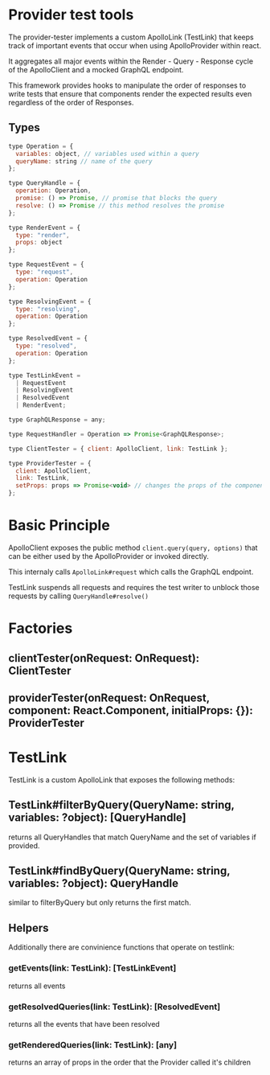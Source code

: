 # Provider test tools

The provider-tester implements a custom ApolloLink (TestLink) that keeps track
of important events that occur when using ApolloProvider within react.

It aggregates all major events within the Render - Query - Response cycle of the
ApolloClient and a mocked GraphQL endpoint.

This framework provides hooks to manipulate the order of responses to write
tests that ensure that components render the expected results even regardless of
the order of Responses.

## Types

```js
type Operation = {
  variables: object, // variables used within a query
  queryName: string // name of the query
};

type QueryHandle = {
  operation: Operation,
  promise: () => Promise, // promise that blocks the query
  resolve: () => Promise // this method resolves the promise
};

type RenderEvent = {
  type: "render",
  props: object
};

type RequestEvent = {
  type: "request",
  operation: Operation
};

type ResolvingEvent = {
  type: "resolving",
  operation: Operation
};

type ResolvedEvent = {
  type: "resolved",
  operation: Operation
};

type TestLinkEvent =
  | RequestEvent
  | ResolvingEvent
  | ResolvedEvent
  | RenderEvent;

type GraphQLResponse = any;

type RequestHandler = Operation => Promise<GraphQLResponse>;

type ClientTester = { client: ApolloClient, link: TestLink };

type ProviderTester = {
  client: ApolloClient,
  link: TestLink,
  setProps: props => Promise<void> // changes the props of the component
};
```

# Basic Principle

ApolloClient exposes the public method `client.query(query, options)` that can
be either used by the ApolloProvider or invoked directly.

This internaly calls `ApolloLink#request` which calls the GraphQL endpoint.

TestLink suspends all requests and requires the test writer to unblock those
requests by calling `QueryHandle#resolve()`

# Factories

## clientTester(onRequest: OnRequest): ClientTester

## providerTester(onRequest: OnRequest, component: React.Component, initialProps: {}): ProviderTester

# TestLink

TestLink is a custom ApolloLink that exposes the following methods:

## TestLink#filterByQuery(QueryName: string, variables: ?object): [QueryHandle]

returns all QueryHandles that match QueryName and the set of variables if
provided.

## TestLink#findByQuery(QueryName: string, variables: ?object): QueryHandle

similar to filterByQuery but only returns the first match.

## Helpers

Additionally there are convinience functions that operate on testlink:

### getEvents(link: TestLink): [TestLinkEvent]

returns all events

### getResolvedQueries(link: TestLink): [ResolvedEvent]

returns all the events that have been resolved

### getRenderedQueries(link: TestLink): [any]

returns an array of props in the order that the Provider called it's children
